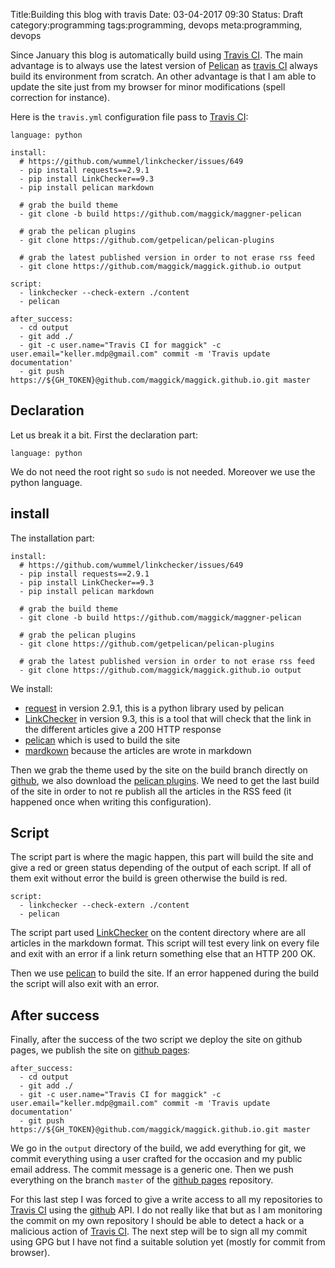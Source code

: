 Title:Building this blog with travis
Date: 03-04-2017 09:30
Status: Draft
category:programming
tags:programming, devops
meta:programming, devops

Since January this blog is automatically build using [Travis CI](https://travis-ci.org/). The
main advantage is to always use the latest version of [Pelican](https://blog.getpelican.com/) as
[travis CI](https://travis-ci.org/) always build its environment from scratch. An other
advantage is that I am able to update the site just from my browser for minor
modifications (spell correction for instance).

<!-- PELICAN_END_SUMMARY -->

Here is the `travis.yml` configuration file pass to [Travis CI](https://travis-ci.org/):

    language: python

    install:
      # https://github.com/wummel/linkchecker/issues/649
      - pip install requests==2.9.1
      - pip install LinkChecker==9.3
      - pip install pelican markdown

      # grab the build theme
      - git clone -b build https://github.com/maggick/maggner-pelican

      # grab the pelican plugins
      - git clone https://github.com/getpelican/pelican-plugins

      # grab the latest published version in order to not erase rss feed
      - git clone https://github.com/maggick/maggick.github.io output

    script:
      - linkchecker --check-extern ./content
      - pelican

    after_success:
      - cd output
      - git add ./
      - git -c user.name="Travis CI for maggick" -c user.email="keller.mdp@gmail.com" commit -m 'Travis update documentation'
      - git push https://${GH_TOKEN}@github.com/maggick/maggick.github.io.git master


## Declaration

Let us break it a bit. First the declaration part:

    language: python

We do not need the root right so `sudo` is not needed. Moreover we use the
python language.

## install

The installation part:

    install:
      # https://github.com/wummel/linkchecker/issues/649
      - pip install requests==2.9.1
      - pip install LinkChecker==9.3
      - pip install pelican markdown

      # grab the build theme
      - git clone -b build https://github.com/maggick/maggner-pelican

      # grab the pelican plugins
      - git clone https://github.com/getpelican/pelican-plugins

      # grab the latest published version in order to not erase rss feed
      - git clone https://github.com/maggick/maggick.github.io output

We install:
 * [request](http://docs.python-requests.org/en/master/) in version 2.9.1, this is a python library used by pelican
 * [LinkChecker](https://pypi.python.org/pypi/LinkChecker) in version 9.3, this is a tool that will check
   that the link in the different articles give a 200 HTTP response
 * [pelican](http://getpelican.com/) which is used to build the site
 * [mardkown](https://pypi.python.org/pypi/Markdown) because the articles are wrote in markdown

Then we grab the theme used by the site on the build branch directly on
[github](https://github.com/maggick/maggner-pelican), we also download the [pelican plugins](https://github.com/getpelican/pelican-plugins).
We need to get the last build of the site in order to not re publish all the
articles in the RSS feed (it happened once when writing this configuration).

## Script

The script part is where the magic happen, this part will build the site and
give a red or green status depending of the output of each script. If all of
them exit without error the build is green otherwise the build is red.

    script:
      - linkchecker --check-extern ./content
      - pelican

The script part used [LinkChecker](https://pypi.python.org/pypi/LinkChecker) on the content directory where
are all articles in the markdown format. This script will test every link on
every file and exit with an error if a link return something else that an HTTP
200 OK.

Then we use [pelican](http://getpelican.com/) to build the site. If an error happened during
the build the script will also exit with an error.

## After success

Finally, after the success of the two script we deploy the site on github pages,
we publish the site on [github pages](https://pages.github.com/):

    after_success:
      - cd output
      - git add ./
      - git -c user.name="Travis CI for maggick" -c user.email="keller.mdp@gmail.com" commit -m 'Travis update documentation'
      - git push https://${GH_TOKEN}@github.com/maggick/maggick.github.io.git master

We go in the `output` directory of the build, we add everything for git, we
commit everything using a user crafted for the occasion and my public email
address. The commit message is a generic one. Then we push everything on the
branch `master` of the [github pages](https://pages.github.com/) repository.

For this last step I was forced to give a write access to all my repositories to
[Travis CI](https://travis-ci.org/) using the [github](https://github.com) API. I do not really like
that but as I am monitoring the commit on my own repository I should be able to
detect a hack  or a malicious action of [Travis CI](https://travis-ci.org/). The next
step will be to sign all my commit using GPG but I have not find a suitable
solution yet (mostly for commit from browser).
